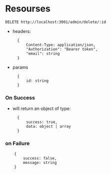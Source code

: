 # Resourses

    DELETE http://localhost:3001/admin/delete/:id

- headers:
        
        {
            Content-Type: application/json,
            "Authorization": "Bearer token",
            "email": string
        }


- params

        {
            id: string        
        }

### On Success

- will return an object of type:

        {
            success: true,
            data: object | array
        }

### on Failure

        {
            success: false,
            message: string
        }

